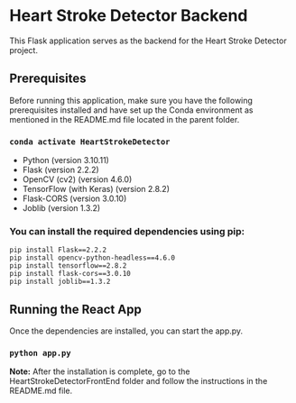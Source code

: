 # Heart Stroke Detector Backend

This Flask application serves as the backend for the Heart Stroke Detector project.

## Prerequisites

Before running this application, make sure you have the following prerequisites installed and have set up the Conda environment as mentioned in the README.md file located in the parent folder.

### `conda activate HeartStrokeDetector`

- Python (version 3.10.11)
- Flask (version 2.2.2)
- OpenCV (cv2) (version 4.6.0)
- TensorFlow (with Keras) (version 2.8.2)
- Flask-CORS (version 3.0.10)
- Joblib (version 1.3.2)

 ### You can install the required dependencies using pip:
    pip install Flask==2.2.2
    pip install opencv-python-headless==4.6.0
    pip install tensorflow==2.8.2
    pip install flask-cors==3.0.10
    pip install joblib==1.3.2

## Running the React App

Once the dependencies are installed, you can start the app.py.
### `python app.py`

**Note:** After the installation is complete, go to the HeartStrokeDetectorFrontEnd folder and follow the instructions in the README.md file.
